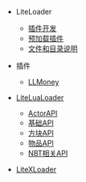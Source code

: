 * LiteLoader

  * [插件开发](zh_cn/LL/Plugin-development)  
  * [预加载插件](zh_cn/LL/Preload-plugins )  
  * [文件和目录说明](zh_cn/LL/Files-and-folders)

* 插件

  * [LLMoney](zh_cn/LL/LLMoney)
  
* [LiteLuaLoader](zh_cn/LLlua/)
  * [ActorAPI](zh_cn/LLlua/ActorApi)
  * [基础API](zh_cn/LLlua/BaseApi)
  * [方块API](zh_cn/LLlua/BlockApi)
  * [物品API](zh_cn/LLlua/ItemApi)
  * [NBT相关API](zh_cn/LLlua/NBTApi)
* [LiteXLoader](../LXL/)


